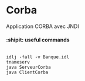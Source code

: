 # Corba
Application CORBA avec JNDI
####  :shipit: useful commands
```

idlj -fall -v Banque.idl
tnameserv
java ServeurCorba
java ClientCorba
```
